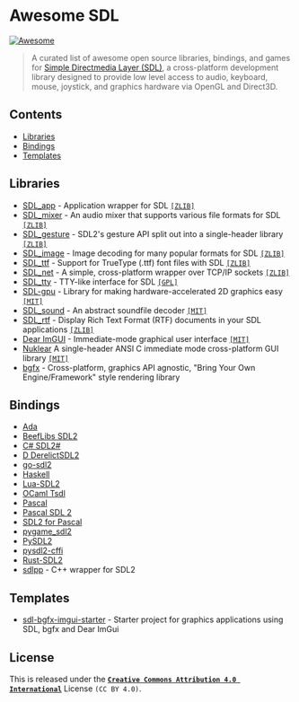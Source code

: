 # Awesome SDL

[![Awesome](https://awesome.re/badge.svg)](https://awesome.re)

> A curated list of awesome open source libraries, bindings, and games for [Simple Directmedia Layer (SDL)](https://libsdl.org), a cross-platform development library designed to provide low level access to audio, keyboard, mouse, joystick, and graphics hardware via OpenGL and Direct3D.

## Contents

- [Libraries](#libraries)
- [Bindings](#bindings)
- [Templates](#templates)

## Libraries

- [SDL_app](https://github.com/robloach/sdl_app) - Application wrapper for SDL [```[ZLIB]```][ZLIB]
- [SDL_mixer](https://github.com/libsdl-org/SDL_mixer) - An audio mixer that supports various file formats for SDL [```[ZLIB]```][ZLIB]
- [SDL_gesture](https://github.com/libsdl-org/SDL_gesture) - SDL2's gesture API split out into a single-header library [```[ZLIB]```][ZLIB]
- [SDL_image](https://github.com/libsdl-org/SDL_image) - Image decoding for many popular formats for SDL [```[ZLIB]```][ZLIB]
- [SDL_ttf](https://github.com/libsdl-org/SDL_ttf) - Support for TrueType (.ttf) font files with SDL [```[ZLIB]```][ZLIB]
- [SDL_net](https://github.com/libsdl-org/SDL_net) - A simple, cross-platform wrapper over TCP/IP sockets [```[ZLIB]```][ZLIB]
- [SDL_tty](https://github.com/Grumbel/SDL_tty) - TTY-like interface for SDL [```[GPL]```][GPL]
- [SDL-gpu](https://github.com/grimfang4/sdl-gpu) - Library for making hardware-accelerated 2D graphics easy [```[MIT]```][MIT]
- [SDL_sound](https://github.com/icculus/SDL_sound) - An abstract soundfile decoder [```[MIT]```][MIT]
- [SDL_rtf](https://github.com/libsdl-org/SDL_rtf/) - Display Rich Text Format (RTF) documents in your SDL applications [```[ZLIB]```][ZLIB]
- [Dear ImGUI](https://github.com/ocornut/imgui) - Immediate-mode graphical user interface [```[MIT]```][MIT]
- [Nuklear](https://github.com/Immediate-Mode-UI/Nuklear) A single-header ANSI C immediate mode cross-platform GUI library [```[MIT]```][MIT]
- [bgfx](https://github.com/bkaradzic/bgfx) - Cross-platform, graphics API agnostic, "Bring Your Own Engine/Framework" style rendering library

## Bindings

- [Ada](https://github.com/Lucretia/sdlada)
- [BeefLibs SDL2](https://github.com/beefytech/Beef/tree/master/BeefLibs/SDL2)
- [C# SDL2#](https://github.com/flibitijibibo/SDL2-CS)
- [D DerelictSDL2](https://derelictorg.github.io/packages/sdl2/)
- [go-sdl2](https://github.com/veandco/go-sdl2)
- [Haskell](https://hackage.haskell.org/package/sdl2)
- [Lua-SDL2](https://github.com/Tangent128/luasdl2)
- [OCaml Tsdl](https://erratique.ch/software/tsdl)
- [Pascal](https://github.com/sysrpl/Bare.Game/blob/master/source/bare.interop.sdl2.pas)
- [Pascal SDL 2](https://github.com/ev1313/Pascal-SDL-2-Headers)
- [SDL2 for Pascal](https://github.com/PascalGameDevelopment/SDL2-for-Pascal)
- [pygame_sdl2](https://github.com/renpy/pygame_sdl2)
- [PySDL2](https://pypi.org/project/PySDL2/)
- [pysdl2-cffi](https://pythonhosted.org/pysdl2-cffi/)
- [Rust-SDL2](https://github.com/Rust-SDL2/rust-sdl2)
- [sdlpp](https://github.com/mika314/sdlpp) - C++ wrapper for SDL2

## Templates

- [sdl-bgfx-imgui-starter](https://github.com/pr0g/sdl-bgfx-imgui-starter) - Starter project for graphics applications using SDL, bgfx and Dear ImGui

## License

This is released under the [**```Creative Commons Attribution 4.0 International```**](http://creativecommons.org/licenses/by/4.0/) License ```(CC BY 4.0)```.

[ISC]: https://opensource.org/licenses/ISC
[GPL]: https://www.gnu.org/licenses/gpl-3.0.html
[GPL2]: https://www.gnu.org/licenses/old-licenses/gpl-2.0.html
[LGPL]: https://www.gnu.org/licenses/lgpl-3.0.en.html
[MIT]: https://opensource.org/licenses/MIT
[BOOST]: http://www.boost.org/LICENSE_1_0.txt
[BSD-2-Clause]: https://opensource.org/licenses/BSD-2-Clause
[BSD-3-Clause]: https://opensource.org/licenses/BSD-3-Clause
[APACHE2]: http://www.apache.org/licenses/LICENSE-2.0
[CC0-1.0]: https://creativecommons.org/publicdomain/zero/1.0/
[MPL]: https://www.mozilla.org/en-US/MPL/2.0/
[UNLICENSE]: https://unlicense.org/
[ZLIB]: https://opensource.org/licenses/Zlib

